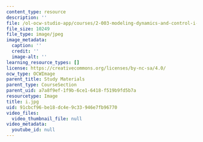 ```yaml
---
content_type: resource
description: ''
file: /ol-ocw-studio-app/courses/2-003-modeling-dynamics-and-control-i-spring-2005/91cbcf96be18dc4e9c33946e7fb96770_i.jpg
file_size: 10249
file_type: image/jpeg
image_metadata:
  caption: ''
  credit: ''
  image-alt: ''
learning_resource_types: []
license: https://creativecommons.org/licenses/by-nc-sa/4.0/
ocw_type: OCWImage
parent_title: Study Materials
parent_type: CourseSection
parent_uid: a7a8f9ef-1f9b-6ce1-6418-f519b9fd5b7a
resourcetype: Image
title: i.jpg
uid: 91cbcf96-be18-dc4e-9c33-946e7fb96770
video_files:
  video_thumbnail_file: null
video_metadata:
  youtube_id: null
---
```

